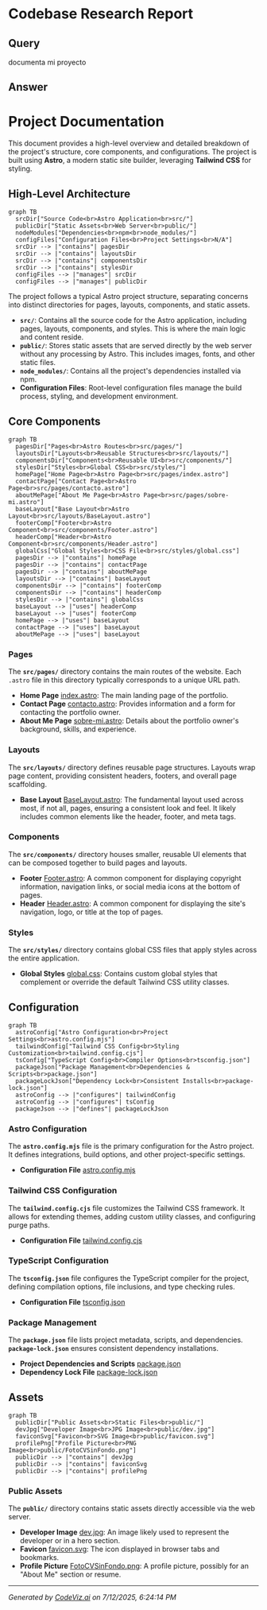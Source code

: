 # Codebase Research Report

## Query
documenta mi proyecto

## Answer
# Project Documentation

This document provides a high-level overview and detailed breakdown of the project's structure, core components, and configurations. The project is built using **Astro**, a modern static site builder, leveraging **Tailwind CSS** for styling.

## High-Level Architecture

```mermaid
graph TB
  srcDir["Source Code<br>Astro Application<br>src/"]
  publicDir["Static Assets<br>Web Server<br>public/"]
  nodeModules["Dependencies<br>npm<br>node_modules/"]
  configFiles["Configuration Files<br>Project Settings<br>N/A"]
  srcDir --> |"contains"| pagesDir
  srcDir --> |"contains"| layoutsDir
  srcDir --> |"contains"| componentsDir
  srcDir --> |"contains"| stylesDir
  configFiles --> |"manages"| srcDir
  configFiles --> |"manages"| publicDir
```


The project follows a typical Astro project structure, separating concerns into distinct directories for pages, layouts, components, and static assets.

*   **`src/`**: Contains all the source code for the Astro application, including pages, layouts, components, and styles. This is where the main logic and content reside.
*   **`public/`**: Stores static assets that are served directly by the web server without any processing by Astro. This includes images, fonts, and other static files.
*   **`node_modules/`**: Contains all the project's dependencies installed via npm.
*   **Configuration Files**: Root-level configuration files manage the build process, styling, and development environment.

## Core Components

```mermaid
graph TB
  pagesDir["Pages<br>Astro Routes<br>src/pages/"]
  layoutsDir["Layouts<br>Reusable Structures<br>src/layouts/"]
  componentsDir["Components<br>Reusable UI<br>src/components/"]
  stylesDir["Styles<br>Global CSS<br>src/styles/"]
  homePage["Home Page<br>Astro Page<br>src/pages/index.astro"]
  contactPage["Contact Page<br>Astro Page<br>src/pages/contacto.astro"]
  aboutMePage["About Me Page<br>Astro Page<br>src/pages/sobre-mi.astro"]
  baseLayout["Base Layout<br>Astro Layout<br>src/layouts/BaseLayout.astro"]
  footerComp["Footer<br>Astro Component<br>src/components/Footer.astro"]
  headerComp["Header<br>Astro Component<br>src/components/Header.astro"]
  globalCss["Global Styles<br>CSS File<br>src/styles/global.css"]
  pagesDir --> |"contains"| homePage
  pagesDir --> |"contains"| contactPage
  pagesDir --> |"contains"| aboutMePage
  layoutsDir --> |"contains"| baseLayout
  componentsDir --> |"contains"| footerComp
  componentsDir --> |"contains"| headerComp
  stylesDir --> |"contains"| globalCss
  baseLayout --> |"uses"| headerComp
  baseLayout --> |"uses"| footerComp
  homePage --> |"uses"| baseLayout
  contactPage --> |"uses"| baseLayout
  aboutMePage --> |"uses"| baseLayout
```


### Pages

The **`src/pages/`** directory contains the main routes of the website. Each `.astro` file in this directory typically corresponds to a unique URL path.

*   **Home Page** [index.astro](src/pages/index.astro): The main landing page of the portfolio.
*   **Contact Page** [contacto.astro](src/pages/contacto.astro): Provides information and a form for contacting the portfolio owner.
*   **About Me Page** [sobre-mi.astro](src/pages/sobre-mi.astro): Details about the portfolio owner's background, skills, and experience.

### Layouts

The **`src/layouts/`** directory defines reusable page structures. Layouts wrap page content, providing consistent headers, footers, and overall page scaffolding.

*   **Base Layout** [BaseLayout.astro](src/layouts/BaseLayout.astro): The fundamental layout used across most, if not all, pages, ensuring a consistent look and feel. It likely includes common elements like the header, footer, and meta tags.

### Components

The **`src/components/`** directory houses smaller, reusable UI elements that can be composed together to build pages and layouts.

*   **Footer** [Footer.astro](src/components/Footer.astro): A common component for displaying copyright information, navigation links, or social media icons at the bottom of pages.
*   **Header** [Header.astro](src/components/Header.astro): A common component for displaying the site's navigation, logo, or title at the top of pages.

### Styles

The **`src/styles/`** directory contains global CSS files that apply styles across the entire application.

*   **Global Styles** [global.css](src/styles/global.css): Contains custom global styles that complement or override the default Tailwind CSS utility classes.

## Configuration

```mermaid
graph TB
  astroConfig["Astro Configuration<br>Project Settings<br>astro.config.mjs"]
  tailwindConfig["Tailwind CSS Config<br>Styling Customization<br>tailwind.config.cjs"]
  tsConfig["TypeScript Config<br>Compiler Options<br>tsconfig.json"]
  packageJson["Package Management<br>Dependencies & Scripts<br>package.json"]
  packageLockJson["Dependency Lock<br>Consistent Installs<br>package-lock.json"]
  astroConfig --> |"configures"| tailwindConfig
  astroConfig --> |"configures"| tsConfig
  packageJson --> |"defines"| packageLockJson
```


### Astro Configuration

The **`astro.config.mjs`** file is the primary configuration for the Astro project. It defines integrations, build options, and other project-specific settings.

*   **Configuration File** [astro.config.mjs](astro.config.mjs)

### Tailwind CSS Configuration

The **`tailwind.config.cjs`** file customizes the Tailwind CSS framework. It allows for extending themes, adding custom utility classes, and configuring purge paths.

*   **Configuration File** [tailwind.config.cjs](tailwind.config.cjs)

### TypeScript Configuration

The **`tsconfig.json`** file configures the TypeScript compiler for the project, defining compilation options, file inclusions, and type checking rules.

*   **Configuration File** [tsconfig.json](tsconfig.json)

### Package Management

The **`package.json`** file lists project metadata, scripts, and dependencies. **`package-lock.json`** ensures consistent dependency installations.

*   **Project Dependencies and Scripts** [package.json](package.json)
*   **Dependency Lock File** [package-lock.json](package.json)

## Assets

```mermaid
graph TB
  publicDir["Public Assets<br>Static Files<br>public/"]
  devJpg["Developer Image<br>JPG Image<br>public/dev.jpg"]
  faviconSvg["Favicon<br>SVG Image<br>public/favicon.svg"]
  profilePng["Profile Picture<br>PNG Image<br>public/FotoCVSinFondo.png"]
  publicDir --> |"contains"| devJpg
  publicDir --> |"contains"| faviconSvg
  publicDir --> |"contains"| profilePng
```


### Public Assets

The **`public/`** directory contains static assets directly accessible via the web server.

*   **Developer Image** [dev.jpg](public/dev.jpg): An image likely used to represent the developer or in a hero section.
*   **Favicon** [favicon.svg](public/favicon.svg): The icon displayed in browser tabs and bookmarks.
*   **Profile Picture** [FotoCVSinFondo.png](public/FotoCVSinFondo.png): A profile picture, possibly for an "About Me" section or resume.

---
*Generated by [CodeViz.ai](https://codeviz.ai) on 7/12/2025, 6:24:14 PM*
